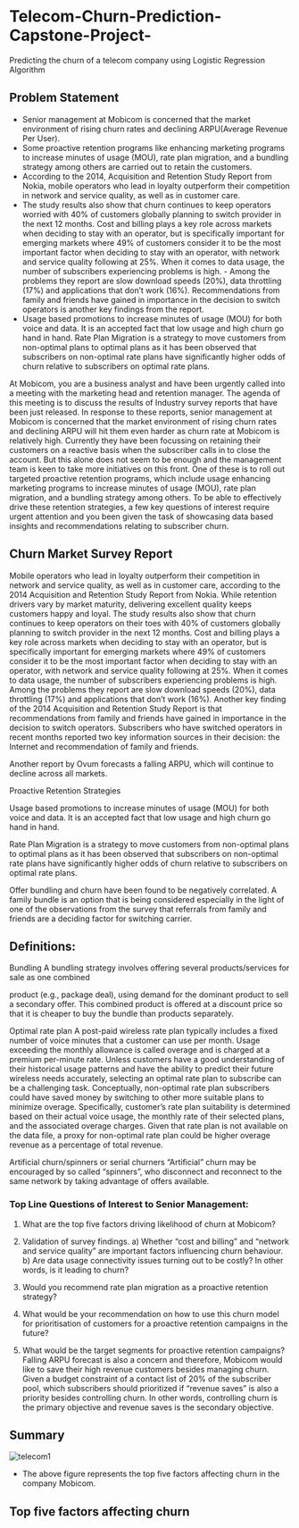 # Telecom-Churn-Prediction-Capstone-Project-
Predicting the churn of a telecom company using Logistic Regression Algorithm
## Problem Statement
- Senior management at Mobicom is concerned that the market environment of rising churn rates and declining ARPU(Average Revenue Per User).
- Some proactive retention programs like enhancing marketing programs to increase minutes of usage (MOU), rate plan migration, and a         bundling strategy among others are carried out to retain the customers.
- According to the 2014, Acquisition and Retention Study Report from Nokia, mobile operators  who lead in loyalty outperform their           competition in network and service quality, as well as in customer care.
- The study results also show that churn continues to keep operators worried with 40% of customers globally planning to switch provider in   the next 12 months. Cost and billing plays a key role across markets when deciding to stay with an operator, but is specifically           important for emerging markets where 49% of customers consider it to be the most important factor when deciding to stay with an operator,   with network and service quality following at 25%. When it comes to data usage, the number of subscribers experiencing problems is high. - Among the problems they report are slow download speeds (20%), data throttling (17%) and applications that don’t work (16%).
  Recommendations from family and friends have gained in importance in the decision to switch operators is another key findings from the     report.
- Usage based promotions to increase minutes of usage (MOU) for both voice and data. It is an accepted fact that low usage and high churn     go hand in hand. Rate Plan Migration is a strategy to move customers from non-optimal plans to optimal plans as it has been observed that   subscribers on non-optimal rate plans have significantly higher odds of churn relative to subscribers on optimal rate plans.

At Mobicom, you are a business analyst and have been urgently called into a meeting with the marketing head and retention manager. The agenda of this meeting is to discuss the results of Industry survey reports that have been just released. In response to these reports, senior management at Mobicom is concerned that the market environment of rising churn rates and declining ARPU will hit them even harder as churn rate at Mobicom is relatively high. Currently they have been focussing on retaining their customers on a reactive basis when the subscriber calls in to close the account. But this alone does not seem to be enough and the management team is keen to take more initiatives on this front. One of these is to roll out targeted proactive retention programs, which include usage enhancing marketing programs to increase minutes of usage (MOU), rate plan migration, and a bundling strategy among others.  To be able to effectively drive these retention strategies, a few key questions of interest require urgent attention and you been given the task of showcasing data based insights and recommendations relating to subscriber churn.

## Churn Market Survey Report

Mobile operators who lead in loyalty outperform their competition in network and service quality, as well as in customer care, according to the 2014 Acquisition and Retention Study Report from Nokia. While retention drivers vary by market maturity, delivering excellent quality keeps customers happy and loyal. The study results also show that churn continues to keep operators on their toes with 40% of customers globally planning to switch provider in the next 12 months. Cost and billing plays a key role across markets when deciding to stay with an operator, but is specifically important for emerging markets where 49% of customers consider it to be the most important factor when deciding to stay with an operator, with network and service quality following at 25%. When it comes to data usage, the number of subscribers experiencing problems is high.  Among the problems they report are slow download speeds (20%), data throttling (17%) and applications that don’t work (16%). Another key finding of the 2014 Acquisition and Retention Study Report is that recommendations from family and friends have gained in importance in the decision to switch operators. Subscribers who have switched operators in recent months reported two key information sources in their decision: the Internet and recommendation of family and friends.

Another report by Ovum forecasts a falling ARPU, which will continue to decline across all markets.

Proactive Retention Strategies

Usage based promotions to increase minutes of usage (MOU) for both voice and data. It is an accepted fact that low usage and high churn go hand in hand.

Rate Plan Migration is a strategy to move customers from non-optimal plans to optimal plans as it has been observed that subscribers on non-optimal rate plans have significantly higher odds of churn relative to subscribers on optimal rate plans.

Offer bundling and churn have been found to be negatively correlated. A family bundle is an option that is being considered especially in the light of one of the observations from the survey that referrals from family and friends are a deciding factor for switching carrier.

## Definitions:

Bundling A bundling strategy involves offering several products/services for sale as one combined

product (e.g., package deal), using demand for the dominant product to sell a secondary offer. This combined product is offered at a discount price so that it is cheaper to buy the bundle than products separately. 

Optimal rate plan A post-paid wireless rate plan typically includes a fixed number of voice minutes that a customer can use per month. Usage exceeding the monthly allowance is called overage and is charged at a premium per-minute rate. Unless customers have a good understanding of their historical usage patterns and have the ability to predict their future wireless needs accurately, selecting an optimal rate plan to subscribe can be a challenging task. Conceptually, non-optimal rate plan subscribers could have saved money by switching to other more suitable plans to minimize overage. Specifically, customer’s rate plan suitability is determined based on their actual voice usage, the monthly rate of their selected plans, and the associated overage charges. Given that rate plan is not available on the data file, a proxy for non-optimal rate plan could be higher overage revenue as a percentage of total revenue.  

Artificial churn/spinners or serial churners “Artificial” churn may be encouraged by so called “spinners”, who disconnect and reconnect to the same network by taking advantage of offers available.

### Top Line Questions of Interest to Senior Management:

1) What are the top five factors driving likelihood of churn at Mobicom?
2) Validation of survey findings. a) Whether “cost and billing” and “network and service quality” are important factors influencing        churn behaviour.  b) Are data usage connectivity issues turning out to be costly? In other words, is it leading to churn?
3) Would you recommend rate plan migration as a proactive retention strategy?
4) What would be your recommendation on how to use this churn model for prioritisation of customers for a proactive retention campaigns    in the future?
 
5) What would be the target segments for proactive retention campaigns? Falling ARPU forecast is also a concern and therefore, Mobicom would like to save their high revenue customers besides managing churn. Given a budget constraint of a contact list of 20% of the subscriber pool, which subscribers should prioritized if “revenue saves” is also a priority besides controlling churn. In other words, controlling churn is the primary objective and revenue saves is the secondary objective.

## Summary
![telecom1](https://user-images.githubusercontent.com/44108439/51005282-3153d000-1564-11e9-96cc-07e440a6160d.png)
- The above figure represents the top five factors affecting churn in the company Mobicom.

## Top five factors affecting churn
